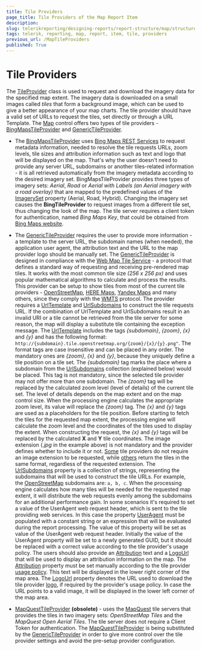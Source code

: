 ```yaml
---
title: Tile Providers
page_title: Tile Providers of the Map Report Item
description: 
slug: telerikreporting/designing-reports/report-structure/map/structure/tile-providers
tags: telerik, reporting, map, report, item, tile, providers
previous_url: /MapTileProviders
published: True
---
```


# Tile Providers

The [TileProvider](/reporting/api/Telerik.Reporting.TileProvider) class is used to request and download the imagery data for the specified map extent. The imagery data is downloaded on a small images called *tiles* that form a background image, which can be used to give a better appearance of your map charts. The tile provider should have a valid set of URLs to request the tiles, set directly or through a URL Template. The [Map](/reporting/api/Telerik.Reporting.Map) control offers two types of tile providers - [BingMapsTileProvider](/reporting/api/Telerik.Reporting.BingMapsTileProvider) and [GenericTileProvider](/reporting/api/Telerik.Reporting.GenericTileProvider). 

* The [BingMapsTileProvider](/reporting/api/Telerik.Reporting.BingMapsTileProvider) uses [Bing Maps REST Services](http://msdn.microsoft.com/en-us/library/ff701713.aspx) to request metadata information, needed to resolve the tile requests URLs, zoom levels, tile sizes and attribution information such as text and logo that will be displayed on the map. That's why the user doesn't need to provide any server URL, subdomains or another tiles-related information - it is all retrieved automatically from the imagery metadata according to the desired imagery set. BingMapsTileProvider provides three types of imagery sets: *Aerial*, *Road* or *Aerial with Labels (an Aerial imagery with a road overlay)* that are mapped to the predefined values of the [ImagerySet](/reporting/api/Telerik.Reporting.ImagerySet) property (Aerial, Road, Hybrid). Changing the imagery set causes the __BingTileProvider__ to request images from a different tile set, thus changing the look of the map. The tile server requires a client token for authentication, named *Bing Maps Key*, that could be obtained from [Bing Maps website](http://www.microsoft.com/maps/create-a-bing-maps-key.aspx). 

* The [GenericTileProvider](/reporting/api/Telerik.Reporting.GenericTileProvider) requires the user to provide more information - a template to the server URL, the subdomain names (when needed), the application user agent, the attribution text and the URL to the map provider logo should be manually set. The [GenericTileProvider](/reporting/api/Telerik.Reporting.GenericTileProvider) is designed in compliance with the [Web Map Tile Service](http://en.wikipedia.org/wiki/Web_Map_Tile_Service) - a protocol that defines a standard way of requesting and receiving pre-rendered map tiles. It works with the most common tile size *(256 x 256 px)* and uses popular mathematical algorithms to calculate and process the results. This provider can be setup to show tiles from most of the current tile providers - [OpenStreetMap](http://www.openstreetmap.org), [HERE Maps](http://here.com/), [Yandex Maps](http://maps.yandex.com) and many others, since they comply with the [WMTS](http://en.wikipedia.org/wiki/Web_Map_Tile_Service) protocol. The provider requires a [UrlTemplate](/reporting/api/Telerik.Reporting.GenericTileProvider#Telerik_Reporting_GenericTileProvider_UrlTemplate) and        [UrlSubdomains](/reporting/api/Telerik.Reporting.GenericTileProvider#Telerik_Reporting_GenericTileProvider_UrlSubdomains) to construct the tile requests URL. If the combination of UrlTemplate and UrlSubdomains result in an invalid URI or a tile cannot be retrieved from the tile server for some reason, the map will display a substitute tile containing the exception message. The [UrlTemplate](/reporting/api/Telerik.Reporting.GenericTileProvider#Telerik_Reporting_GenericTileProvider_UrlTemplate) includes the tags *{subdomain}*, *{zoom}*, *{x}* and *{y}* and has the following format:       `http://{subdomain}.tile.openstreetmap.org/{zoom}/{x}/{y}.png"`. The format tags are case insensitive and can be placed in any order. The mandatory ones are *{zoom}*, *{x}* and *{y}*, because they uniquely define a tile position on a tile set. The *{subdomain}* tag marks the place where a subdomain from the [UrlSubdomains](/reporting/api/Telerik.Reporting.GenericTileProvider#Telerik_Reporting_GenericTileProvider_UrlSubdomains) collection (explained below) would be placed. This tag is not mandatory, since the selected tile provider may not offer more than one subdomain. The *{zoom}* tag will be replaced by the calculated zoom level (level of details) of the current tile set. The level of details depends on the map extent and on the map control size. When the processing engine calculates the appropriate zoom level, its value will replace the *{zoom}* tag. The *{x}* and *{y}* tags are used as a placeholders for the tile position. Before starting to fetch the tiles for the requested map extent, the processing engine will calculate the zoom level and the coordinates of the tiles used to display the extent. When constructing the request, the *{x}* and *{y}* tags will be replaced by the calculated __X__ and __Y__ tile coordinates. The image extension (*.jpg* in the example above) is not mandatory and the provider defines whether to include it or not. [Some](http://maptile.maps.svc.ovi.com/maptiler/maptile/newest/normal.day/2/2/1/256/png8) tile providers do not require an image extension to be requested, while [others](http://otile2.mqcdn.com/tiles/1.0.0/map/2/2/1.gif) return the tiles in the same format, regardless of the requested extension. The [UrlSubdomains](/reporting/api/Telerik.Reporting.GenericTileProvider#Telerik_Reporting_GenericTileProvider_UrlSubdomains) property is a collection of strings, representing the subdomains that will be used to construct the tile URLs. For example, the [OpenStreetMap](http://www.openstreetmap.com/) subdomains are: `a, b, c`. When the processing engine calculates how many tiles will be needed for the requested map extent, it will distribute the web requests evenly among the subdomains for an additional performance gain. In some scenarios it's required to set a value of the UserAgent web request header, which is sent to the tile providing web services. In this case the property [UserAgent](/reporting/api/Telerik.Reporting.GenericTileProvider#Telerik_Reporting_GenericTileProvider_UserAgent) must be populated with a constant string or an expression that will be evaluated during the report processing. The value of this property will be set as value of the UserAgent web request header. Initially the value of the UserAgent property will be set to a newly generated GUID, but it should be replaced with a correct value according to the tile provider's usage policy. The users should also provide an [Attribution](/reporting/api/Telerik.Reporting.GenericTileProvider#Telerik_Reporting_GenericTileProvider_Attribution) text and a [LogoUrl](/reporting/api/Telerik.Reporting.GenericTileProvider#Telerik_Reporting_GenericTileProvider_LogoUrl) that will be used to display an attribution information on the map. The [Attribution](/reporting/api/Telerik.Reporting.GenericTileProvider#Telerik_Reporting_GenericTileProvider_Attribution) property must be set manually according to the tile provider [usage policy](http://wiki.openstreetmap.org/wiki/Legal_FAQ). This text will be displayed in the lower right corner of the map area. The [LogoUrl](/reporting/api/Telerik.Reporting.GenericTileProvider#Telerik_Reporting_GenericTileProvider_LogoUrl) property denotes the URL used to download the tile provider [logo](http://wiki.openstreetmap.org/w/images/thumb/7/79/Public-images-osm_logo.svg/32px-Public-images-osm_logo.svg.png), if required by the provider's usage policy. In case the URL points to a valid image, it will be displayed in the lower left corner of the map area. 

* [MapQuestTileProvider](/reporting/api/Telerik.Reporting.MapQuestTileProvider) __(obsolete)__ - uses the [MapQuest](http://www.mapquest.com/) tile servers that provides the tiles in two imagery sets: *OpenStreetMap Tiles* and the *MapQuest Open Aerial Tiles*. The tile server does not require a Client Token for authentication. The [MapQuestTileProvider](/reporting/api/Telerik.Reporting.MapQuestTileProvider) is being substituted by the [GenericTileProvider](/reporting/api/Telerik.Reporting.GenericTileProvider) in order to give more control over the tile provider settings and avoid the pre-setup provider configuration. 

